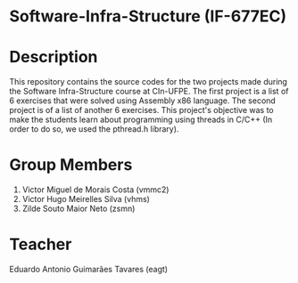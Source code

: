 # Software-Infra-Structure (IF-677EC)

# Description
This repository contains the source codes for the two projects made during the Software Infra-Structure course at CIn-UFPE.
The first project is a list of 6 exercises that were solved using Assembly x86 language.
The second project is of a list of another 6 exercises. This project's objective was to make the students learn about programming
using threads in C/C++ (In order to do so, we used the pthread.h library).


# Group Members
1. Victor Miguel de Morais Costa (vmmc2)
2. Victor Hugo Meirelles Silva (vhms)
3. Zilde Souto Maior Neto (zsmn)


# Teacher
Eduardo Antonio Guimarães Tavares (eagt)
